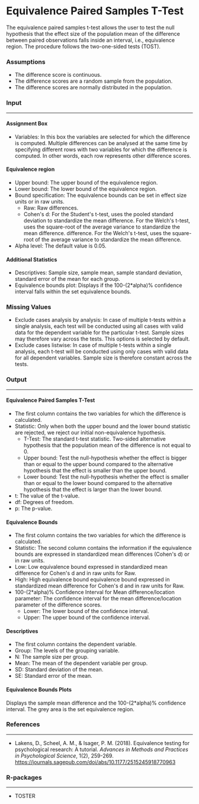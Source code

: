 Equivalence Paired Samples T-Test
==========================

The equivalence paired samples t-test allows the user to test the null hypothesis that the effect size of the population mean of the difference between paired observations falls inside an interval, i.e., equivalence region. The procedure follows the two-one-sided tests (TOST).

### Assumptions
- The difference score is continuous.
- The difference scores are a random sample from the population.
- The difference scores are normally distributed in the population.

### Input
-------
#### Assignment Box
- Variables: In this box the variables are selected for which the difference is computed. Multiple differences can be analysed at the same time by specifying different rows with two variables for which the difference is computed. In other words, each row represents other difference scores.

#### Equivalence region
- Upper bound: The upper bound of the equivalence region.
- Lower bound: The lower bound of the equivalence region.
- Bound specification:  The equivalence bounds can be set in effect size units or in raw units.
  - Raw: Raw differences.
  - Cohen's d: For the Student's t-test, uses the pooled standard deviation to standardize the mean difference. For the Welch's t-test, uses the square-root of the average variance to standardize the mean difference. difference. For the Welch's t-test, uses the square-root of the average variance to standardize the mean difference.
- Alpha level: The default value is 0.05.

#### Additional Statistics
- Descriptives: Sample size, sample mean, sample standard deviation, standard error of the mean for each group.
- Equivalence bounds plot: Displays if the 100-(2*alpha)% confidence interval falls within the set equivalence bounds.

### Missing Values
 - Exclude cases analysis by analysis: In case of multiple t-tests within a single analysis, each test will be conducted using all cases with valid data for the dependent variable for the particular t-test. Sample sizes may therefore vary across the tests. This options is selected by default.
 - Exclude cases listwise: In case of multiple t-tests within a single analysis, each t-test will be conducted using only cases with valid data for all dependent variables. Sample size is therefore constant across the tests.

### Output
-------

#### Equivalence Paired Samples T-Test
- The first column contains the two variables for which the difference is calculated.
- Statistic: Only when both the upper bound and the lower bound statistic are rejected, we reject our initial non-equivalence hypothesis.
  - T-Test: The standard t-test statistic. Two-sided alternative hypothesis that the population mean of the difference is not equal to 0.
  - Upper bound: Test the null-hypothesis whether the effect is bigger than or equal to the upper bound compared to the alternative hypothesis that the effect is smaller than the upper bound.
  - Lower bound: Test the null-hypothesis whether the effect is smaller than or equal to the lower bound compared to the alternative hypothesis that the effect is larger than the lower bound.
- t: The value of the t-value.
- df: Degrees of freedom.
- p: The p-value.

#### Equivalence Bounds
- The first column contains the two variables for which the difference is calculated.
- Statistic: The second column contains the information if the equivalence bounds are expressed in standardized mean differences (Cohen's d) or in raw units.
- Low: Low equivalence bound expressed in standardized mean difference for Cohen's d and in raw units for Raw.
- High: High equivalence bound equivalence bound expressed in standardized mean difference for Cohen's d and in raw units for Raw.
- 100-(2*alpha)% Confidence Interval for Mean difference/location parameter: The confidence interval for the mean difference/location parameter of the difference scores.
  - Lower: The lower bound of the confidence interval.
  - Upper: The upper bound of the confidence interval.

#### Descriptives
- The first column contains the dependent variable.
- Group: The levels of the grouping variable.
- N: The sample size per group.
- Mean: The mean of the dependent variable per group.
- SD: Standard deviation of the mean.
- SE: Standard error of the mean.

#### Equivalence Bounds Plots
Displays the sample mean difference and the 100-(2*alpha)% confidence interval. The grey area is the set equivalence region.

### References
-------
- Lakens, D., Scheel, A. M., & Isager, P. M. (2018). Equivalence testing for psychological research: A tutorial. *Advances in Methods and Practices in Psychological Science*, 1(2), 259-269. <a href="https://journals.sagepub.com/doi/abs/10.1177/2515245918770963">https://journals.sagepub.com/doi/abs/10.1177/2515245918770963</a>

### R-packages
---
- TOSTER
